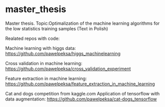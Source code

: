 # master_thesis
Master thesis. Topic:Optimalization of the machine learning algorithms for the low statistics training samples (Text in Polish)

Realated repos with code:

Machine learning with higgs data:
https://github.com/pawelpeksa/higgs_machinelearning

Cross validation in machine learning:
https://github.com/pawelpeksa/cross_validation_experiment

Feature extraction in machine learning:
https://github.com/pawelpeksa/feature_extraction_in_machine_learning

Cat and dogs competition from kaggle.com Application of tensorflow with data augmentation:
https://github.com/pawelpeksa/cat-dogs_tensorflow
